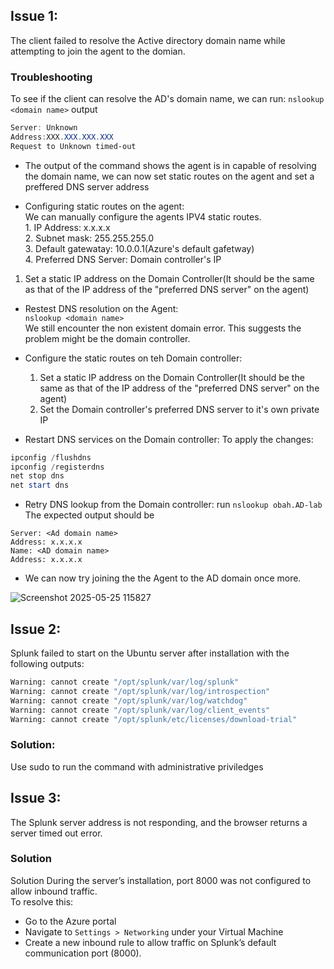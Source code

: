 ## Issue 1:
The client failed to resolve the Active directory domain name while attempting to join the agent to the domian.
### Troubleshooting
To see if the client can resolve the AD's domain name, we can run:
`nslookup <domain name>` 
output
```powershell
Server: Unknown
Address:XXX.XXX.XXX.XXX
Request to Unknown timed-out
 ```

- The output of the command shows the agent is in capable of resolving the domain name, we can now set static routes on the agent and set a preffered DNS server address


- Configuring static routes on the agent:  
    We can manually configure the agents IPV4 static routes.  
      1. IP Address: x.x.x.x  
      2. Subnet mask: 255.255.255.0  
      3. Default gatewatay: 10.0.0.1(Azure's default gafetway)  
      4. Preferred DNS Server: Domain controller's IP  
 1. Set a static IP address on the Domain Controller(It should be the same as that of the IP address of the "preferred DNS server" on the agent)
- Restest DNS resolution on the Agent:  
`nslookup <domain name>`  
      We still encounter the non existent domain error. 
      This suggests the problem might be the domain controller.

- Configure the static routes on teh Domain controller:  
  1. Set a static IP address on the Domain Controller(It should be the same as that of the IP address of the "preferred DNS server" on the agent)  
  2. Set the Domain controller's preferred DNS server to it's own private IP
  
- Restart DNS services on the Domain controller:
  To apply the changes:
``` Powershell
ipconfig /flushdns
ipconfig /registerdns
net stop dns
net start dns 
```
- Retry DNS lookup from the Domain controller:
run `nslookup obah.AD-lab`  
The expected output should be   
```
Server: <Ad domain name>
Address: x.x.x.x
Name: <AD domain name>
Address: x.x.x.x
```
- We can now try joining the the Agent to the AD domain once more.

![Screenshot 2025-05-25 115827](https://github.com/user-attachments/assets/685488e4-86c4-4c1f-a656-4c2c12a89a4c)

## Issue 2:
Splunk failed to start on the Ubuntu server after installation with the following outputs:  

```bash
Warning: cannot create "/opt/splunk/var/log/splunk"  
Warning: cannot create "/opt/splunk/var/log/introspection"  
Warning: cannot create "/opt/splunk/var/log/watchdog"  
Warning: cannot create "/opt/splunk/var/log/client_events"  
Warning: cannot create "/opt/splunk/etc/licenses/download-trial"  
```

### Solution:
Use sudo to run the command with administrative priviledges  

## Issue 3:
The Splunk server address is not responding, and the browser returns a server timed out error.

### Solution
Solution
During the server’s installation, port 8000 was not configured to allow inbound traffic.  
To resolve this:
- Go to the Azure portal
- Navigate to `Settings > Networking` under your Virtual Machine  
- Create a new inbound rule to allow traffic on Splunk’s default communication port (8000).
